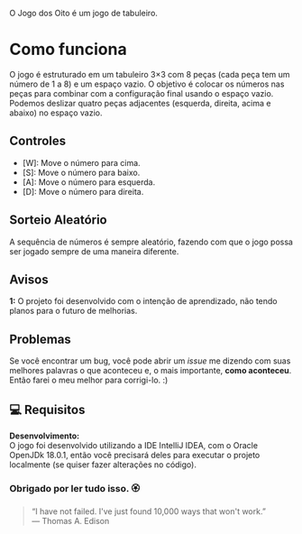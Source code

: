 
O Jogo dos Oito é um jogo de tabuleiro.

# Como funciona

O jogo é estruturado em um tabuleiro 3×3 com 8 peças (cada peça tem um número de 1 a 8) e um espaço vazio. O objetivo é colocar os números nas peças para combinar com a configuração final usando o espaço vazio. Podemos deslizar quatro peças adjacentes (esquerda, direita, acima e abaixo) no espaço vazio.

## Controles

- [W]: Move o número para cima.
- [S]: Move o número para baixo.
- [A]: Move o número para esquerda.
- [D]: Move o número para direita.

## Sorteio Aleatório

A sequência de números é sempre aleatório, fazendo com que o jogo possa ser jogado sempre de uma maneira diferente.

## Avisos

<b>1:</b> O projeto foi desenvolvido com o intenção de aprendizado, não tendo planos para o futuro de melhorias.

## Problemas

Se você encontrar um bug, você pode abrir um _issue_ me dizendo com suas melhores palavras o que aconteceu e, o mais importante, **como aconteceu**. Então farei o meu melhor para corrigi-lo. :)

## 💻 Requisitos

**Desenvolvimento:**<br>
O jogo foi desenvolvido utilizando a IDE IntelliJ IDEA, com o Oracle OpenJDk 18.0.1, então você precisará deles para executar o projeto localmente (se quiser fazer alterações no código).


### Obrigado por ler tudo isso. 🏵️

> “I have not failed. I've just found 10,000 ways that won't work.”  
― Thomas A. Edison